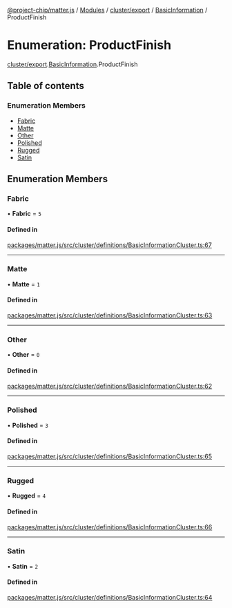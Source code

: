 [@project-chip/matter.js](../README.md) / [Modules](../modules.md) / [cluster/export](../modules/cluster_export.md) / [BasicInformation](../modules/cluster_export.BasicInformation.md) / ProductFinish

# Enumeration: ProductFinish

[cluster/export](../modules/cluster_export.md).[BasicInformation](../modules/cluster_export.BasicInformation.md).ProductFinish

## Table of contents

### Enumeration Members

- [Fabric](cluster_export.BasicInformation.ProductFinish.md#fabric)
- [Matte](cluster_export.BasicInformation.ProductFinish.md#matte)
- [Other](cluster_export.BasicInformation.ProductFinish.md#other)
- [Polished](cluster_export.BasicInformation.ProductFinish.md#polished)
- [Rugged](cluster_export.BasicInformation.ProductFinish.md#rugged)
- [Satin](cluster_export.BasicInformation.ProductFinish.md#satin)

## Enumeration Members

### Fabric

• **Fabric** = ``5``

#### Defined in

[packages/matter.js/src/cluster/definitions/BasicInformationCluster.ts:67](https://github.com/project-chip/matter.js/blob/e87b236f/packages/matter.js/src/cluster/definitions/BasicInformationCluster.ts#L67)

___

### Matte

• **Matte** = ``1``

#### Defined in

[packages/matter.js/src/cluster/definitions/BasicInformationCluster.ts:63](https://github.com/project-chip/matter.js/blob/e87b236f/packages/matter.js/src/cluster/definitions/BasicInformationCluster.ts#L63)

___

### Other

• **Other** = ``0``

#### Defined in

[packages/matter.js/src/cluster/definitions/BasicInformationCluster.ts:62](https://github.com/project-chip/matter.js/blob/e87b236f/packages/matter.js/src/cluster/definitions/BasicInformationCluster.ts#L62)

___

### Polished

• **Polished** = ``3``

#### Defined in

[packages/matter.js/src/cluster/definitions/BasicInformationCluster.ts:65](https://github.com/project-chip/matter.js/blob/e87b236f/packages/matter.js/src/cluster/definitions/BasicInformationCluster.ts#L65)

___

### Rugged

• **Rugged** = ``4``

#### Defined in

[packages/matter.js/src/cluster/definitions/BasicInformationCluster.ts:66](https://github.com/project-chip/matter.js/blob/e87b236f/packages/matter.js/src/cluster/definitions/BasicInformationCluster.ts#L66)

___

### Satin

• **Satin** = ``2``

#### Defined in

[packages/matter.js/src/cluster/definitions/BasicInformationCluster.ts:64](https://github.com/project-chip/matter.js/blob/e87b236f/packages/matter.js/src/cluster/definitions/BasicInformationCluster.ts#L64)
